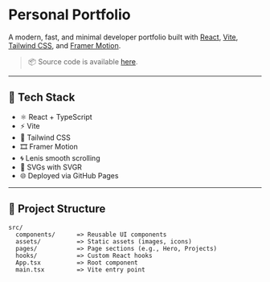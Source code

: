 # Personal Portfolio

A modern, fast, and minimal developer portfolio built with [React](https://reactjs.org/), [Vite](https://vitejs.dev/), [Tailwind CSS](https://tailwindcss.com/), and [Framer Motion](https://www.framer.com/motion/).

> 📦 Source code is available [here](https://github.com/krispy-snacc/personal-portfolio).

---

## 🚀 Tech Stack

-   ⚛️ React + TypeScript
-   ⚡ Vite
-   🎨 Tailwind CSS
-   🎞️ Framer Motion
-   🌀 Lenis smooth scrolling
-   🧩 SVGs with SVGR
-   🌐 Deployed via GitHub Pages

---

## 📁 Project Structure

```
src/
  components/      => Reusable UI components
  assets/          => Static assets (images, icons)
  pages/           => Page sections (e.g., Hero, Projects)
  hooks/           => Custom React hooks
  App.tsx          => Root component
  main.tsx         => Vite entry point
```
